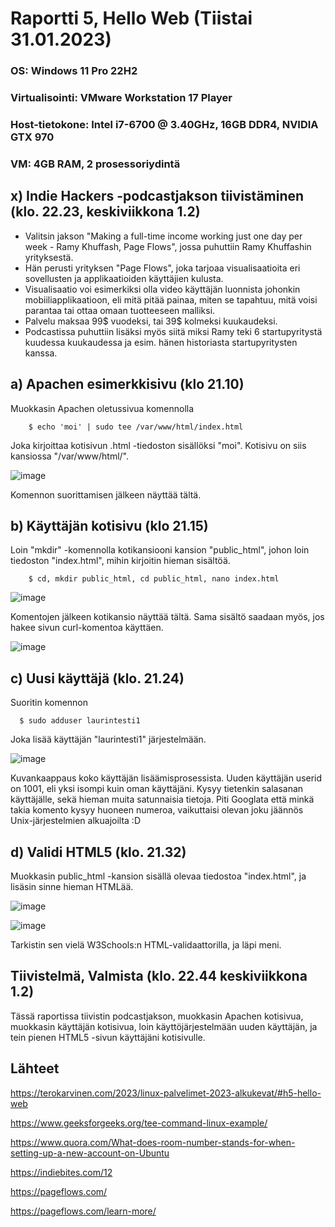 # Raportti 5, Hello Web (Tiistai 31.01.2023)

### OS: Windows 11 Pro 22H2
### Virtualisointi: VMware Workstation 17 Player
### Host-tietokone: Intel i7-6700 @ 3.40GHz, 16GB DDR4, NVIDIA GTX 970
### VM: 4GB RAM, 2 prosessoriydintä

## x) Indie Hackers -podcastjakson tiivistäminen (klo. 22.23, keskiviikkona 1.2)

- Valitsin jakson "Making a full-time income working just one day per week - Ramy Khuffash, Page Flows", jossa puhuttiin Ramy Khuffashin yrityksestä.
- Hän perusti yrityksen "Page Flows", joka tarjoaa visualisaatioita eri sovellusten ja applikaatioiden käyttäjien kulusta.
- Visualisaatio voi esimerkiksi olla video käyttäjän luonnista johonkin mobiiliapplikaatioon, eli mitä pitää painaa, miten se tapahtuu, mitä voisi parantaa tai  ottaa omaan tuotteeseen malliksi.
- Palvelu maksaa 99$ vuodeksi, tai 39$ kolmeksi kuukaudeksi. 
- Podcastissa puhuttiin lisäksi myös siitä miksi Ramy teki 6 startupyritystä kuudessa kuukaudessa ja esim. hänen historiasta startupyritysten kanssa.

## a) Apachen esimerkkisivu (klo 21.10)

Muokkasin Apachen oletussivua komennolla 

        $ echo 'moi' | sudo tee /var/www/html/index.html
        
Joka kirjoittaa kotisivun .html -tiedoston sisällöksi "moi". Kotisivu on siis kansiossa "/var/www/html/".

![image](https://user-images.githubusercontent.com/122888655/215859368-0421ab1b-1a32-44a3-9205-4fa5b65c28c3.png)

Komennon suorittamisen jälkeen näyttää tältä. 

## b) Käyttäjän kotisivu (klo 21.15)

Loin "mkdir" -komennolla kotikansiooni kansion "public_html", johon loin tiedoston "index.html", mihin kirjoitin hieman sisältöä.

        $ cd, mkdir public_html, cd public_html, nano index.html 
        
![image](https://user-images.githubusercontent.com/122888655/215859220-3774ec1f-1b33-44d1-99d6-d92f0d29d269.png)

Komentojen jälkeen kotikansio näyttää tältä. Sama sisältö saadaan myös, jos hakee sivun curl-komentoa käyttäen. 

![image](https://user-images.githubusercontent.com/122888655/215862092-11ea54df-a795-4a2b-ac0f-affc63b42519.png)

## c) Uusi käyttäjä (klo. 21.24)

Suoritin komennon 

      $ sudo adduser laurintesti1
      
Joka lisää käyttäjän "laurintesti1" järjestelmään. 

![image](https://user-images.githubusercontent.com/122888655/215862790-e0d31426-65ab-4ea7-b028-bdcccc78c40f.png)

Kuvankaappaus koko käyttäjän lisäämisprosessista. Uuden käyttäjän userid on 1001, eli yksi isompi kuin oman käyttäjäni. Kysyy tietenkin salasanan käyttäjälle, sekä hieman muita satunnaisia tietoja. Piti Googlata että minkä takia komento kysyy huoneen numeroa, vaikuttaisi olevan joku jäännös Unix-järjestelmien alkuajoilta :D

## d) Validi HTML5 (klo. 21.32)

Muokkasin public_html -kansion sisällä olevaa tiedostoa "index.html", ja lisäsin sinne hieman HTMLää.

![image](https://user-images.githubusercontent.com/122888655/215865711-ec13174f-f0b6-4752-8a00-528c45c37610.png)


![image](https://user-images.githubusercontent.com/122888655/215865153-afe066a4-241c-4665-b6b9-5c62600c8b5d.png)

Tarkistin sen vielä W3Schools:n HTML-validaattorilla, ja läpi meni.

## Tiivistelmä, Valmista (klo. 22.44 keskiviikkona 1.2)

Tässä raportissa tiivistin podcastjakson, muokkasin Apachen kotisivua, muokkasin käyttäjän kotisivua, loin käyttöjärjestelmään uuden käyttäjän, ja tein pienen HTML5 -sivun käyttäjäni kotisivulle.

## Lähteet 

https://terokarvinen.com/2023/linux-palvelimet-2023-alkukevat/#h5-hello-web

https://www.geeksforgeeks.org/tee-command-linux-example/

https://www.quora.com/What-does-room-number-stands-for-when-setting-up-a-new-account-on-Ubuntu

https://indiebites.com/12

https://pageflows.com/

https://pageflows.com/learn-more/



